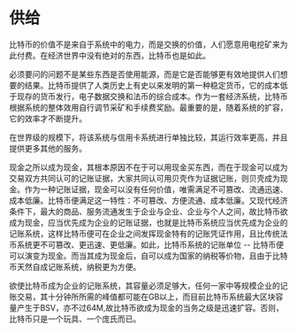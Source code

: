 # 供给

比特币的价值不是来自于系统中的电力，而是交换的价值，人们愿意用电挖矿来为此付费。在经济世界中没有绝对的东西，比特币也是如此。

必须要问的问题不是某些东西是否使用能源，而是它是否能够更有效地提供人们想要的结果。比特币提供了人类历史上有史以来发明的第一种稳定货币，它的成本低于现存的货币发行，电子数据交换和法币的综合成本。作为一套经济系统，比特币根据系统的整体效用自行调节采矿和手续费奖励。最重要的是，随着系统的扩容，它的效率才不断提升。

在世界级的规模下，将该系统与信用卡系统进行单独比较，其运行效率更高，并且提供更多其他的服务。

现金之所以成为现金，其根本原因不在于可以用现金买东西，而在于现金可以成为交易双方共同认可的记账证据，大家共同认可用贝壳作为证据记账，则贝壳成为现金。作为一种记账证据，现金可以没有任何价值，唯需满足不可篡改、流通迅速、成本低廉。比特币便满足这一特性：不可篡改、方便流通、成本低廉。又现代经济条件下，最大的商品、服务流通发生于企业与企业、企业与个人之间，故比特币欲成为现金，应当优先成为企业的记账证据，也就是比特币系统应当优先成为企业的记账系统，这样比特币便可在企业之间发挥现金特有的记账凭证作用，且比传统法币系统更不可篡改、更迅速、更低廉。如此，比特币系统的记账单位 -- 比特币便可以演变为现金。而当其成为现金后，自可以成为国家的纳税等价物，且由于比特币天然自成记账系统，纳税更为方便。

欲使比特币成为企业的记账系统，其容量必须足够大，任何一家中等规模企业的记账交易，其十分钟所所需的峰值都可能在GB以上，而目前比特币系统最大区块容量产生于BSV，亦不过64M,故比特币欲成为现金的当务之级是迅速扩容。否则，比特币只是一个玩具、一个庞氏而已。
